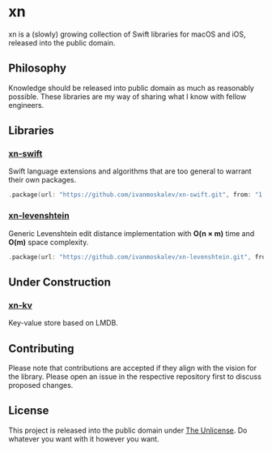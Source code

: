 # xn

xn is a (slowly) growing collection of Swift libraries for macOS and iOS, released into the public domain.

## Philosophy

Knowledge should be released into public domain as much as reasonably possible. These libraries are my way of sharing what I know with fellow engineers.

## Libraries

### [xn-swift](https://github.com/ivanmoskalev/xn-swift)
Swift language extensions and algorithms that are too general to warrant their own packages.

```swift
.package(url: "https://github.com/ivanmoskalev/xn-swift.git", from: "1.0.0")
```

### [xn-levenshtein](https://github.com/ivanmoskalev/xn-levenshtein)
Generic Levenshtein edit distance implementation with **O(n × m)** time and **O(m)** space complexity.

```swift
.package(url: "https://github.com/ivanmoskalev/xn-levenshtein.git", from: "1.0.0")
```

## Under Construction

### [xn-kv](https://github.com/ivanmoskalev/xn-kv)
Key-value store based on LMDB.

## Contributing

Please note that contributions are accepted if they align with the vision for the library. Please open an issue in the respective repository first to discuss proposed changes. 

## License

This project is released into the public domain under [The Unlicense](https://unlicense.org/). Do whatever you want with it however you want.
